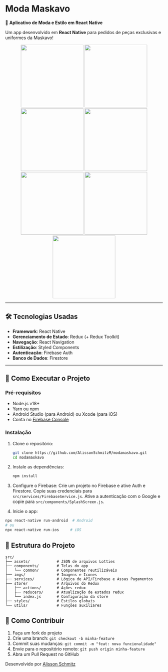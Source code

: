 # Moda Maskavo

📱 **Aplicativo de Moda e Estilo em React Native**

Um app desenvolvido em **React Native** para pedidos de peças exclusívas e uniformes da Maskavo!

<p align="center">
  <img src=".github/screenshot1.jpeg" width="200" />
  <img src=".github/screenshot2.jpeg" width="200" />
  <img src=".github/screenshot3.jpeg" width="200" />
  <img src=".github/screenshot4.jpeg" width="200" />
  <img src=".github/screenshot5.jpeg" width="200" />
  <img src=".github/screenshot6.jpeg" width="200" />
  <img src=".github/screenshot7.jpeg" width="200" />
</p>

---

## 🛠️ Tecnologias Usadas

- **Framework**: React Native
- **Gerenciamento de Estado**: Redux (+ Redux Toolkit)
- **Navegação**: React Navigation
- **Estilização**: Styled Components
- **Autenticação**: Firebase Auth
- **Banco de Dados**: Firestore

---

## 🚀 Como Executar o Projeto

### Pré-requisitos

- Node.js v18+
- Yarn ou npm
- Android Studio (para Android) ou Xcode (para iOS)
- Conta no [Firebase Console](https://console.firebase.google.com/)

### Instalação

1. Clone o repositório:
   ```bash
   git clone https://github.com/AlissonSchmitzM/modamaskavo.git
   cd modamaskavo
   ```
2. Instale as dependências:

   ```bash
   npm install
   ```

3. Configure o Firebase:
   Crie um projeto no Firebase e ative Auth e Firestore.
   Copie suas credenciais para `src/services/FirebaseService.js`.
   Ative a autenticação com o Google e copie para `src/components/SplashScreen.js`.

4. Inicie o app:

```sh
npx react-native run-android  # Android
# ou
npx react-native run-ios     # iOS
```

## 📂 Estrutura do Projeto

```text
src/
├── assets/            # JSON de arquivos Lotties
├── components/        # Telas do app
│   └── common/        # Componentes reutilizáveis
├── imgs/              # Imagens e Icones
├── services/          # Lógica de API/Firebase e Assas Pagamentos
├── store/             # Arquivos do Redux
│   ├── actions/       # Ações redux
│   ├── reducers/      # Atualização de estados redux
│   └── index.js       # Configuração da store
├── styles/            # Estilos globais
└── utils/             # Funções auxiliares
```

## 🔧 Como Contribuir

1. Faça um fork do projeto
2. Crie uma branch: `git checkout -b minha-feature`
3. Commit suas mudanças: `git commit -m "feat: nova funcionalidade"`
4. Envie para o repositório remoto: `git push origin minha-feature`
5. Abra um Pull Request no GitHub

Desenvolvido por [Alisson Schmitz](https://github.com/AlissonSchmitzM)
